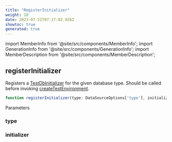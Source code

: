 ```yaml
---
title: "RegisterInitializer"
weight: 10
date: 2023-07-21T07:17:02.926Z
showtoc: true
generated: true
---
```

<!-- This file was generated from the Vendure source. Do not modify. Instead, re-run the "docs:build" script -->
import MemberInfo from '@site/src/components/MemberInfo';
import GenerationInfo from '@site/src/components/GenerationInfo';
import MemberDescription from '@site/src/components/MemberDescription';


## registerInitializer

<GenerationInfo sourceFile="packages/testing/src/initializers/initializers.ts" sourceLine="16" packageName="@vendure/testing" />

Registers a <a href='/docs/reference/typescript-api/testing/test-db-initializer#testdbinitializer'>TestDbInitializer</a> for the given database type. Should be called before invoking
<a href='/docs/reference/typescript-api/testing/create-test-environment#createtestenvironment'>createTestEnvironment</a>.

```ts title="Signature"
function registerInitializer(type: DataSourceOptions['type'], initializer: TestDbInitializer<any>): void
```
Parameters

### type

<MemberInfo kind="parameter" type="DataSourceOptions['type']" />

### initializer

<MemberInfo kind="parameter" type="<a href='/docs/reference/typescript-api/testing/test-db-initializer#testdbinitializer'>TestDbInitializer</a>&#60;any&#62;" />

